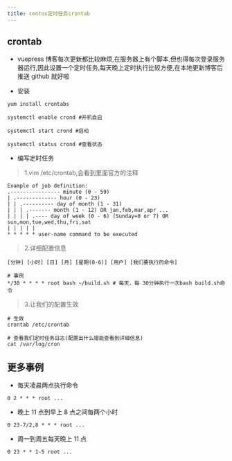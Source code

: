 ```yaml
---
title: centos定时任务crontab
---
```


## crontab

- vuepress 博客每次更新都比较麻烦,在服务器上有个脚本,但也得每次登录服务器运行,因此设置一个定时任务,每天晚上定时执行比较方便,在本地更新博客后推送 github 就好啦

- 安装

```Shell
yum install crontabs

systemctl enable crond #开机自启

systemctl start crond #启动

systemctl status crond #查看状态
```

- 编写定时任务

> 1.vim /etc/crontab,会看到里面官方的注释

```Shell
Example of job definition:
.---------------- minute (0 - 59)
| .------------- hour (0 - 23)
| | .---------- day of month (1 - 31)
| | | .------- month (1 - 12) OR jan,feb,mar,apr ...
| | | | .---- day of week (0 - 6) (Sunday=0 or 7) OR sun,mon,tue,wed,thu,fri,sat
| | | | |
* * * * * user-name command to be executed
```

> 2.详细配置信息

```Shell
[分钟] [小时] [日] [月] [星期(0-6)] [用户] [我们要执行的命令]

# 事例
*/30 * * * * root bash ~/build.sh # 每天，每 30分钟执行一次bash build.sh命令
```

> 3.让我们的配置生效

```Shell
# 生效
crontab /etc/crontab

# 查看我们定时任务日志(配置出什么错能查看到详细信息)
cat /var/log/cron

```

## 更多事例

- 每天凌晨两点执行命令

```Shell
0 2 * * * root ...
```

- 晚上 11 点到早上 8 点之间每两个小时

```Shell
0 23-7/2,8 * * * root ...
```

- 周一到周五每天晚上 11 点

```Shell
0 23 * * 1-5 root ...
```
